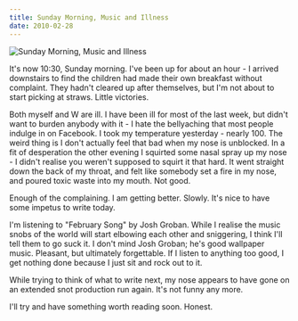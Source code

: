 ```yaml
---
title: Sunday Morning, Music and Illness
date: 2010-02-28
---
```


![Sunday Morning, Music and Illness](https://source.unsplash.com/l7dbl-sUg3k/1600x900)

It's now 10:30, Sunday morning. I've been up for about an hour - I arrived downstairs to find the children had made their own breakfast without complaint. They hadn't cleared up after themselves, but I'm not about to start picking at straws. Little victories.

Both myself and W are ill. I have been ill for most of the last week, but didn't want to burden anybody with it - I hate the bellyaching that most people indulge in on Facebook. I took my temperature yesterday - nearly 100. The weird thing is I don't actually feel that bad when my nose is unblocked. In a fit of desperation the other evening I squirted some nasal spray up my nose - I didn't realise you weren't supposed to squirt it that hard. It went straight down the back of my throat, and felt like somebody set a fire in my nose, and poured toxic waste into my mouth. Not good.

Enough of the complaining. I am getting better. Slowly. It's nice to have some impetus to write today.

I'm listening to "February Song" by Josh Groban. While I realise the music snobs of the world will start elbowing each other and sniggering, I think I'll tell them to go suck it. I don't mind Josh Groban; he's good wallpaper music. Pleasant, but ultimately forgettable. If I listen to anything too good, I get nothing done because I just sit and rock out to it.

While trying to think of what to write next, my nose appears to have gone on an extended snot production run again. It's not funny any more.

I'll try and have something worth reading soon. Honest.